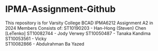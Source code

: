 # IPMA-Assignment-Github
This repository is for Varsity College BCAD IPMA6212 Assignment A2 in 2024 
Members Consists of: 
ST10190203 - Han-Hong (Steven) Chen [LeTenko] 
ST10082744 - Jody Verwey 
ST10050487 - Tanaka Kandima  
ST10053561 - Vicky  
ST10082866 - Abdulrahman Ba Yazed
